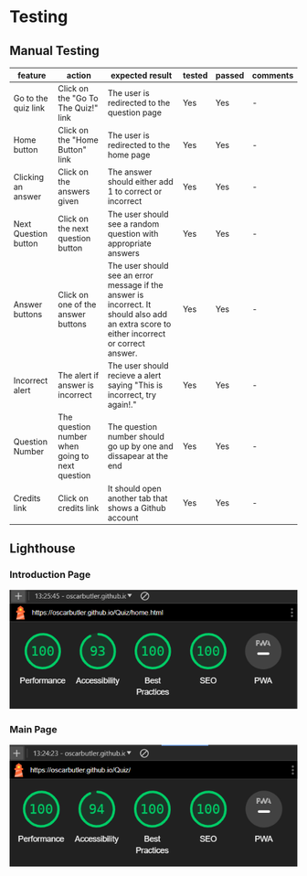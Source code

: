 # Testing

## Manual Testing

| feature | action | expected result | tested | passed | comments |
| --- | --- | --- | --- | --- | --- |
| Go to the quiz link| Click on the "Go To The Quiz!" link | The user is redirected to the question page | Yes | Yes | - |
| Home button | Click on the "Home Button" link | The user is redirected to the home page | Yes | Yes | - |
| Clicking an answer | Click on the answers given | The answer should either add 1 to correct or incorrect | Yes | Yes | - |
| Next Question button | Click on the next question button | The user should see a random question with appropriate answers | Yes | Yes | - |
| Answer buttons | Click on one of the answer buttons | The user should see an error message if the answer is incorrect. It should also add an extra score to either incorrect or correct answer. | Yes | Yes | - |
| Incorrect alert | The alert if answer is incorrect | The user should recieve a alert saying "This is incorrect, try again!." | Yes | Yes | - |
| Question Number | The question number when going to next question | The question number should go up by one and dissapear at the end | Yes | Yes | - |
| Credits link | Click on credits link | It should open another tab that shows a Github account | Yes | Yes | - |

## Lighthouse

### Introduction Page

![Introduction Page](documentation/lightshouse-intro.png)

### Main Page

![Main Page](documentation/lighthouse-main.png)